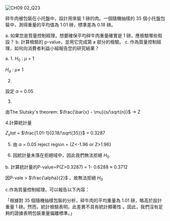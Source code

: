 ![CH09 02_Q23](https://github.com/user-attachments/assets/4971b4ff-9cbb-4e1a-a056-674fd537535f)

碎牛肉被包裝在小托盤中，設計用來裝 1 磅的肉。一個隨機抽樣的 35 個小托盤包裝中，測得重量的平均值為 1.01 磅，標準差為 0.18 磅。

a. 如果您是質量控制經理，想要確保平均碎牛肉重量確實是 1 磅，應檢驗哪些假設？
b. 計算檢驗的 p-value，並用它完成第 a 部分的檢驗。
c. 作為質量控制經理，如何向消費者利益小組報告您的研究結果？

a.
1.
$H_0$ : $\mu$ = 1

$H_a$ : $\mu\ne$ 1

2.
設定 $\alpha$ = 0.05

3.
由The Slutsky's theorem: $\frac{\bar{x} - \mu}{s/\sqrt{n}}$ -> Z

4.計算統計量

$Z_stat$ = $\frac{1.01-1}{0.18/\sqrt{35}}$ = 0.3287

5. 由 $\alpha$ = 0.05 reject region = {Z<-1.96 or Z>1.96}

6. 因統計量未落在拒絕域中，因此我們無法拒絕 $H_0$

b. 計算統計量的P-value=P(Z>0.3287)  = 1- 0.6288 $\approx$ 0.3712 

因P-vale > $\frac{\alpha}{2}$ ，故無法拒絕 $H_0$

c.作為質量控制經理，可以報告以下內容：

「根據對 35 個隨機抽樣包裝的分析，碎牛肉的平均重量為 1.01 磅，略高於設計重量 1 磅。然而，統計檢驗表明，此差異不具有統計顯著性 。因此，我們沒有足夠的證據表明包裝重量偏離標準。」

